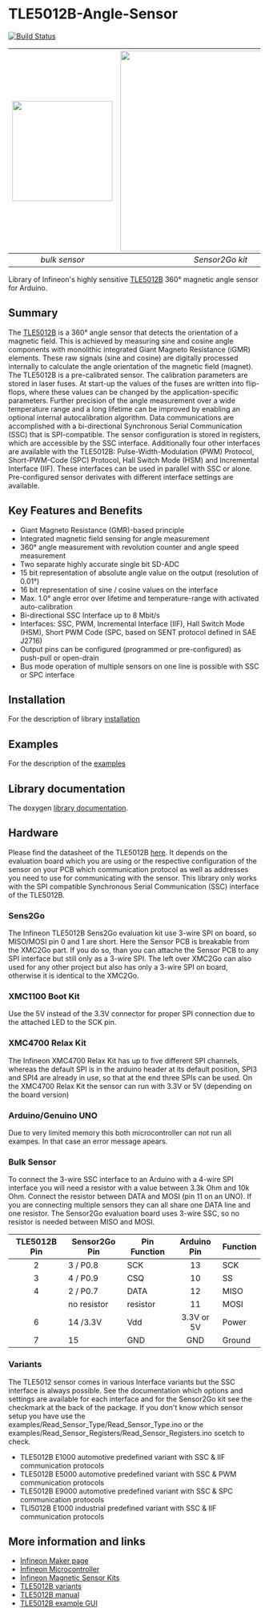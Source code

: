 # TLE5012B-Angle-Sensor

[![Build Status](https://travis-ci.org/Infineon/TLE5012-Magnetic-Angle-Sensor.svg?branch=master)](https://travis-ci.org/Infineon/TLE5012-Magnetic-Angle-Sensor)

| <img src="https://www.infineon.com/export/sites/default/media/products/Sensors/TLE_5012B_DSO-8-16_plain_lowres.jpg_945841647.jpg" width=200 style="background:white"> | <img src="https://raw.githubusercontent.com/infineon/assets/master/Pictures/TLE5012B_horizontal.png" width=400 style="background:white"> |
|:--:|:--:|
| *bulk sensor* | *Sensor2Go kit* 

Library of Infineon's highly sensitive [TLE5012B](https://www.infineon.com/cms/en/product/sensor/magnetic-position-sensor/angle-sensor/tle5012b-e1000/) 360° magnetic angle sensor for Arduino.

## Summary
The [TLE5012B](https://www.infineon.com/cms/en/product/evaluation-boards/tle5012b_e1000_ms2go/) is a 360° angle sensor that detects the orientation of a magnetic field. This is achieved by measuring sine and cosine angle components with monolithic integrated Giant Magneto Resistance (iGMR) elements. These raw signals (sine and cosine) are digitally processed internally to calculate the angle orientation of the magnetic field (magnet). The TLE5012B is a pre-calibrated sensor. The calibration parameters are stored in laser fuses. At start-up the values of the fuses are written into flip-flops, where these values can be changed by the application-specific parameters. Further precision of the angle measurement over a wide temperature range and a long lifetime can be improved by enabling an optional internal autocalibration algorithm. Data communications are accomplished with a bi-directional Synchronous Serial Communication (SSC) that is SPI-compatible. The sensor configuration is stored in registers, which are accessible by the SSC interface. Additionally four other interfaces are available with the TLE5012B: Pulse-Width-Modulation (PWM) Protocol, Short-PWM-Code (SPC) Protocol, Hall Switch Mode (HSM) and Incremental Interface (IIF). These interfaces can be used in parallel with SSC or alone. Pre-configured sensor derivates with different interface settings are available.

## Key Features and Benefits
* Giant Magneto Resistance (GMR)-based principle
* Integrated magnetic field sensing for angle measurement
* 360° angle measurement with revolution counter and angle speed measurement
* Two separate highly accurate single bit SD-ADC
* 15 bit representation of absolute angle value on the output (resolution of 0.01°)
* 16 bit representation of sine / cosine values on the interface
* Max. 1.0° angle error over lifetime and temperature-range with activated auto-calibration
* Bi-directional SSC Interface up to 8 Mbit/s
* Interfaces: SSC, PWM, Incremental Interface (IIF), Hall Switch Mode (HSM), Short PWM Code (SPC, based on SENT protocol defined in SAE J2716)
* Output pins can be configured (programmed or pre-configured) as push-pull or open-drain
* Bus mode operation of multiple sensors on one line is possible with SSC or SPC interface

## Installation
For the description of library [installation](docs/Installation.md)

## Examples
For the description of the [examples](docs/Examples.md)

## Library documentation
The doxygen [library documentation](https://infineon.github.io/TLE5012-Magnetic-Angle-Sensor/).

## Hardware
Please find the datasheet of the TLE5012B [here](https://www.infineon.com/dgdl/Infineon-TLE5012B_Exxxx-DS-v02_01-EN.pdf?fileId=db3a304334fac4c601350f31c43c433f). It depends on the evaluation board which you are using or the respective configuration of the sensor on your PCB which communication protocol as well as addresses you need to use for communicating with the sensor. This library only works with the SPI compatible Synchronous Serial Communication (SSC) interface of the TLE5012B.

### Sens2Go
The Infineon TLE5012B Sens2Go evaluation kit use 3-wire SPI on board, so MISO/MOSI pin 0 and 1 are short. Here the Sensor PCB is
breakable from the XMC2Go part. If you do so, than you can attache the Sensor PCB to any SPI interface but still only as a 3-wire SPI.
The left over XMC2Go can also used for any other project but also has only a 3-wire SPI on board, otherwise it is identical to the XMC2Go.

### XMC1100 Boot Kit
Use the 5V instead of the 3.3V connector for proper SPI connection due to the attached LED to the SCK pin.

### XMC4700 Relax Kit
The Infineon XMC4700 Relax Kit has up to five different SPI channels, whereas the default SPI is in the arduino header at its
default position, SPI3 and SPI4 are already in use, so that at the end three SPIs can be used. On the XMC4700 Relax Kit the sensor
can run with 3.3V or 5V (depending on the board version)

### Arduino/Genuino UNO
Due to very limited memory this both microcontroller can not run all exampes. In that case an error message apears.

### Bulk Sensor
To connect the 3-wire SSC interface to an Arduino with a 4-wire SPI interface you will need a resistor with a value between 3.3k Ohm and 10k Ohm.
Connect the resistor between DATA and MOSI (pin 11 on an UNO). If you are connecting multiple sensors they can all share one DATA line and one resistor.
The Sensor2Go evaluation board uses 3-wire SSC, so no resistor is needed between MISO and MOSI.

| TLE5012B Pin | Sensor2Go Pin | Pin Function | Arduino Pin | Function | 
|:------------:|---------------|--------------|:-----------:|----------|
|       2      | 3 / P0.8      | SCK          |      13     | SCK      |
|       3      | 4 / P0.9      | CSQ          |      10     | SS       |
|       4      | 2 / P0.7      | DATA         |      12     | MISO     | 
|              | no resistor   | resistor     |      11     | MOSI     |
|       6      | 14 /3.3V      | Vdd          |  3.3V or 5V | Power    |
|       7      | 15            | GND          |     GND     | Ground   |

### Variants
The TLE5012 sensor comes in various Interface variants but the SSC interface is always possible.
See the documentation which options and settings are available for each interface and for the
Sensor2Go kit see the checkmark at the back of the package. If you don't know which sensor setup
you have use the examples/Read_Sensor_Type/Read_Sensor_Type.ino or the  examples/Read_Sensor_Registers/Read_Sensor_Registers.ino
scetch to check.
* TLE5012B E1000 automotive predefined variant with SSC & IIF communication protocols
* TLE5012B E5000 automotive predefined variant with SSC & PWM communication protocols
* TLE5012B E9000 automotive predefined variant with SSC & SPC communication protocols
* TLI5012B E1000 industrial predefined variant with SSC & IIF communication protocols


## More information and links
* [Infineon Maker page](https://www.infineon.com/cms/en/tools/landing/infineon-for-makers/#overview)
* [Infineon Microcontroller](https://www.infineon.com/cms/en/tools/landing/infineon-for-makers/microcontroller-boards/)
* [Infineon Magnetic Sensor Kits](https://www.infineon.com/cms/en/product/promopages/sensors-2go)
* [TLE5012B variants](https://www.infineon.com/cms/en/product/promopages/sensors-2go/#angle-sensor-2go)
* [TLE5012B manual](https://www.infineon.com/dgdl/Infineon-Angle_Sensor_TLE5012B-UM-v01_02-en-UM-v01_02-EN.pdf?fileId=5546d46146d18cb40146ec2eeae4633b)
* [TLE5012B example GUI](https://www.infineon.com/dgdl/Infineon-Software-Magnetic-Angle-Sensor-2Go-SW-v01_01-SW-v01_01-EN.zip?fileId=5546d462675a69720167799771c5519e)

